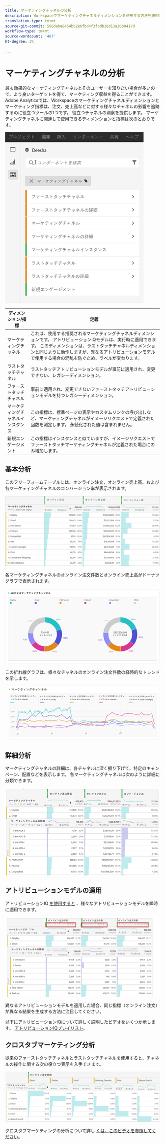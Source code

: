 ```yaml
---
title: マーケティングチャネルの分析
description: Workspaceでマーケティングチャネルディメンションを使用する方法を説明します。
translation-type: tm+mt
source-git-commit: 586dabe8454bb2e6fbd4f3fbdb18d13a18b0417d
workflow-type: tm+mt
source-wordcount: '407'
ht-degree: 3%

---
```



# マーケティングチャネルの分析

最も効果的なマーケティングチャネルとそのユーザーを知りたい場合が多いので、より良いターゲットを得て、マーケティング収益を得ることができます。 Adobe Analyticsでは、Workspaceのマーケティングチャネルディメンションとマーケティング指標は、注文、売上高などに対する様々なチャネルの影響を追跡するのに役立つツールの1つです。 役立つチャネルの洞察を提供します。 マーケティングチャネルに関連して使用できるディメンションと指標は次のとおりです。

![](assets/mc-dims.png)

| ディメンション/指標 | 定義 |
|---|---|
| マーケティングチャネル | これは、使用する推奨されるマーケティングチャネルディメンションです。 アトリビューションIQモデルは、実行時に適用できます。 このディメンションは、ラストタッチチャネルディメンションと同じように動作しますが、異なるアトリビューションモデルで使用する場合の混乱を防ぐため、ラベルが変わります。 |
| ラストタッチチャネル | ラストタッチアトリビューションモデルが事前に適用され、変更できない、レガシーディメンション。 |
| ファーストタッチチャネル | 事前に適用され、変更できないファーストタッチアトリビューションモデルを持つレガシーディメンション。 |
| マーケティングチャネルインスタンス | この指標は、標準ページの表示やカスタムリンクの呼び出しなど、マーケティングチャネルがイメージリクエストで定義された回数を測定します。 永続化された値は含まれません。 |
| 新規エンゲージメント | この指標はインスタンスと似ていますが、イメージリクエストでファーストタッチマーケティングチャネルが定義された場合にのみ増加します。 |

## 基本分析

このフリーフォームテーブルには、オンライン注文、オンライン売上高、および各マーケティングチャネルのコンバージョン率が表示されます。

![](assets/mc-viz1.png)

各マーケティングチャネルのオンライン注文件数とオンライン売上高がドーナツグラフで表示されます。

![](assets/mc-viz2.png)

この折れ線グラフは、様々なチャネルのオンライン注文件数の経時的なトレンドを示します。

![](assets/mc-viz3.png)

## 詳細分析

マーケティングチャネルの詳細は、各チャネルに深く掘り下げて、特定のキャンペーン、配置などを表示します。 各マーケティングチャネルは次のように詳細に分類できます。

![](assets/mc-viz4.png)

## アトリビューションモデルの適用

アトリビューションIQ [を使用すると](https://docs.adobe.com/content/help/en/analytics/analyze/analysis-workspace/panels/attribution/use-attribution.html) 、様々なアトリビューションモデルを瞬時に適用できます。

![](assets/mc-viz5.png)

異なるアトリビューションモデルを適用した場合、同じ指標（オンライン注文）が異なる結果を生成する方法に注目してください。

以下にアトリビューションIQについて詳しく説明したビデオをいくつか示します。 [アトリビューションIQプレイリスト](https://www.youtube.com/playlist?list=PL2tCx83mn7GuDzYEZ8jQlaScruZr3tBTR)。

## クロスタブマーケティング分析

従来のファーストタッチチャネルとラストタッチチャネルを使用すると、チャネルの操作に関する次の役立つ表示を入手できます。

![](assets/mc-viz6.png)

クロスタブマーケティングの分析について詳し [くは、このビデオを参照してください](https://www.youtube.com/watch?v=M3EOdONa-3E)。
